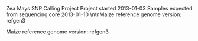 Zea Mays SNP Calling Project
Project started 2013-01-03
Samples expected from sequencing core 2013-01-10
\n\nMaize reference genome version: refgen3


Maize reference genome version: refgen3
